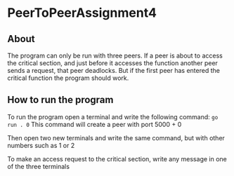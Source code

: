 # PeerToPeerAssignment4
## About
The program can only be run with three peers.
If a peer is about to access the critical section, and just before it accesses the function another peer sends a request, that peer deadlocks. But if the first peer has entered the critical function the program should work.

## How to run the program
To run the program open a terminal and write the following command: 
`go run . 0`
This command will create a peer with port 5000 + 0

Then open two new terminals and write the same command, but with other numbers such as 1 or 2

To make an access request to the critical section, write any message in one of the three terminals
